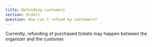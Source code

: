 ```yaml
---
title: Refunding customers
section: Orders
question: How can I refund my customers?
---
```


Currently, refunding of purchased tickets may happen between the organizer and the customer.


